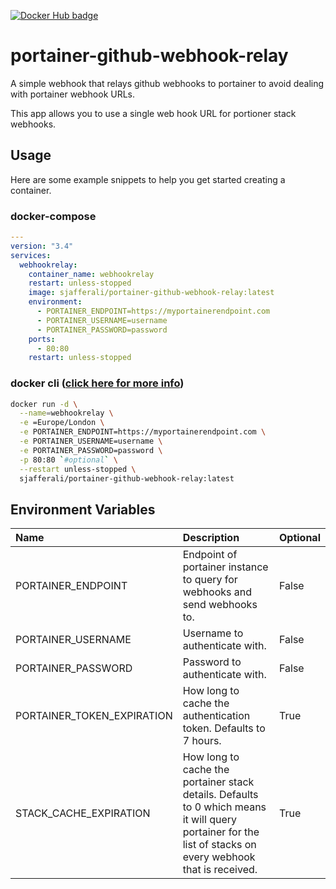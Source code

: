 [![Docker Hub badge](https://img.shields.io/docker/pulls/sjafferali/portainer-github-webhook-relay)](https://hub.docker.com/repository/docker/sjafferali/portainer-github-webhook-relay)


# portainer-github-webhook-relay
A simple webhook that relays github webhooks to portainer to avoid dealing with portainer webhook URLs.

This app allows you to use a single web hook URL for portioner stack webhooks. 

## Usage

Here are some example snippets to help you get started creating a container.

### docker-compose

```yaml
---
version: "3.4"
services:
  webhookrelay:
    container_name: webhookrelay
    restart: unless-stopped
    image: sjafferali/portainer-github-webhook-relay:latest
    environment:
      - PORTAINER_ENDPOINT=https://myportainerendpoint.com
      - PORTAINER_USERNAME=username
      - PORTAINER_PASSWORD=password
    ports:
      - 80:80
    restart: unless-stopped
```

### docker cli ([click here for more info](https://docs.docker.com/engine/reference/commandline/cli/))

```bash
docker run -d \
  --name=webhookrelay \
  -e =Europe/London \
  -e PORTAINER_ENDPOINT=https://myportainerendpoint.com \
  -e PORTAINER_USERNAME=username \
  -e PORTAINER_PASSWORD=password \
  -p 80:80 `#optional` \
  --restart unless-stopped \
  sjafferali/portainer-github-webhook-relay:latest
```

## Environment Variables

| Name | Description | Optional |
|:--|:--|:--|
| PORTAINER_ENDPOINT | Endpoint of portainer instance to query for webhooks and send webhooks to. | False |
| PORTAINER_USERNAME | Username to authenticate with. | False |
| PORTAINER_PASSWORD | Password to authenticate with. | False |
| PORTAINER_TOKEN_EXPIRATION | How long to cache the authentication token. Defaults to 7 hours. | True |
| STACK_CACHE_EXPIRATION | How long to cache the portainer stack details. Defaults to 0 which means it will query portainer for the list of stacks on every webhook that is received. | True |
